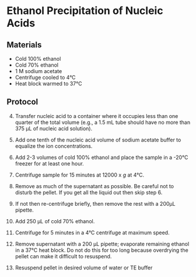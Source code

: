 # Ethanol Precipitation of Nucleic Acids

## Materials

- Cold 100% ethanol
- Cold 70% ethanol
- 1 M sodium acetate
- Centrifuge cooled to 4°C
- Heat block warmed to 37°C

## Protocol

4. Transfer nucleic acid to a container where it occupies less than one quarter of the total volume (e.g., a 1.5 mL tube should have no more than 375 μL of nucleic acid solution).

5. Add one tenth of the nucleic acid volume of sodium acetate buffer to equalize the ion concentrations.

6. Add 2-3 volumes of cold 100% ethanol and place the sample in a -20°C freezer for at least one hour.

7. Centrifuge sample for 15 minutes at 12000 x *g* at 4°C.

8. Remove as much of the supernatant as possible. Be careful not to disturb the pellet. If you get all the liquid out then skip step 6.

9. If not then re-centrifuge briefly, then remove the rest with a 200μL pipette.

10. Add 250 μL of cold 70% ethanol.

11. Centrifuge for 5 minutes in a 4°C centrifuge at maximum speed.

12. Remove supernatant with a 200 μL pipette; evaporate remaining ethanol in a 37°C heat block. Do not do this for too long because overdrying the pellet can make it difficult to resuspend.

13. Resuspend pellet in desired volume of water or TE buffer
